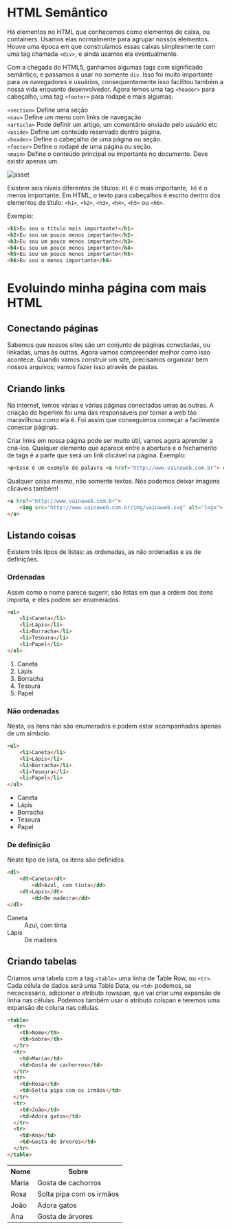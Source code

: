 # HTML Semântico

Há elementos no HTML que conhecemos como elementos de caixa, ou containers. Usamos elas normalmente para agrupar nossos elementos. Houve uma época em que construíamos essas caixas simplesmente com uma tag chamada `<div>`, e ainda usamos ela eventualmente.

Com a chegada do HTML5, ganhamos algumas tags com significado semântico, e passamos a usar no somente `div`. Isso foi muito  importante para os navegadores e usuários, consequentemente isso facilitou também a nossa vida enquanto desenvolvedor. Agora temos uma tag `<header>` para cabeçalho, uma tag `<footer>` para rodapé e mais algumas:

`<section>` Define uma seção<br>
`<nav>` Define um menu com links de navegação<br>
`<article>` Pode definir um artigo, um comentário enviado pelo usuário etc<br>
`<aside>` Define um conteúdo reservado dentro página.<br>
`<header>` Define o cabeçalho de uma página ou seção.<br>
`<footer>` Define o rodapé de uma página ou seção. <br>
`<main>` Define o conteúdo principal ou importante no documento. Deve existir apenas um.<br>

![asset](assets/01.png)

Existem seis níveis diferentes de títulos: `H1` é o mais importante,` h6` é o menos importante. Em HTML, o texto para cabeçalhos é escrito dentro dos elementos de título: `<h1>`, `<h2>`, `<h3>`, `<h4>`, `<h5>` ou `<h6>`.

Exemplo:

```html
<h1>Eu sou o título mais importante!</h1>
<h2>Eu sou um pouco menos importante</h2>
<h3>Eu sou um pouco menos importante</h3>
<h4>Eu sou um pouco menos importante</h4>
<h5>Eu sou um pouco menos importante</h5>
<h6>Eu sou o menos importante</h6>
```



# Evoluindo minha página com mais HTML

## Conectando páginas

Sabemos que nossos sites são um conjunto de páginas conectadas, ou linkadas, umas às outras. Agora vamos compreender melhor como isso acontece. Quando vamos construir um site, precisamos organizar bem nossos arquivos; vamos fazer isso através de pastas.

## Criando links

Na internet, temos várias e várias páginas conectadas umas às outras. A criação do hiperlink foi uma das responsáveis por tornar a web tão maravilhosa como ela é. Foi assim que conseguimos começar a facilmente conectar páginas. 

Criar links em nossa página pode ser muito útil, vamos agora aprender a criá-los. Qualquer elemento que aparece entre a abertura e o fechamento de tags <a> é a parte que será um link clicável na página. Exemplo:

```html
<p>Esse é um exemplo de palavra <a href="http://www.vainaweb.com.br"> clicável </a>.</p>
```

Qualquer coisa mesmo, não somente textos. Nós podemos deixar imagens clicáveis também!

```html
<a href="http://www.vainaweb.com.br">
    <img src="http://www.vainaweb.com.br/img/vainaweb.svg" alt="logo">
</a>
```

## Listando coisas

Existem três tipos de listas: as ordenadas, as não ordenadas e as de definições.

### Ordenadas

Assim como o nome parece sugerir, são listas em que a ordem dos itens importa, e eles podem ser enumerados.

```html
<ol>
    <li>Caneta</li>
    <li>Lápis</li>
    <li>Borracha</li>
    <li>Tesoura</li>
    <li>Papel</li>
</ol>
```

<ol>
    <li>Caneta</li>
    <li>Lápis</li>
    <li>Borracha</li>
    <li>Tesoura</li>
    <li>Papel</li>
</ol>

### Não ordenadas

Nesta, os itens não são enumerados e podem estar acompanhados apenas de um símbolo.

```html
<ul>
    <li>Caneta</li>
    <li>Lápis</li>
    <li>Borracha</li>
    <li>Tesoura</li>
    <li>Papel</li>
</ul>
```
<ul>
    <li>Caneta</li>
    <li>Lápis</li>
    <li>Borracha</li>
    <li>Tesoura</li>
    <li>Papel</li>
</ul>

### De definição

Neste tipo de lista, os itens são definidos.

```html
<dl>
    <dt>Caneta</dt>
        <dd>Azul, com tinta</dd>
    <dt>Lápis</dt>
        <dd>De madeira</dd>
</dl>
```

<dl>
    <dt>Caneta</dt>
        <dd>Azul, com tinta</dd>
    <dt>Lápis</dt>
        <dd>De madeira</dd>
</dl>

## Criando tabelas

Criamos uma tabela com a tag `<table>` uma linha de Table Row, ou `<tr>`. Cada célula de dados será uma Table Data, ou `<td>` podemos, se nececessário, adicionar o atributo rowspan, que vai criar uma expansão de linha nas células. Podemos também usar o atributo colspan e teremos uma expansão de coluna nas células.

```html
<table>
  <tr>
    <th>Nome</th>
    <th>Sobre</th>
  </tr>
  <tr>
    <td>Maria</td>
    <td>Gosta de cachorros</td>
  </tr>
  <tr>
    <td>Rosa</td>
    <td>Solta pipa com os irmãos</td>
  </tr>
  <tr>
    <td>João</td>
    <td>Adora gatos</td>
  </tr>
  <tr>
    <td>Ana</td>
    <td>Gosta de árvores</td>
  </tr>    
</table>
```
<table>
  <tr>
    <th>Nome</th>
    <th>Sobre</th>
  </tr>
  <tr>
    <td>Maria</td>
    <td>Gosta de cachorros</td>
  </tr>
  <tr>
    <td>Rosa</td>
    <td>Solta pipa com os irmãos</td>
  </tr>
  <tr>
    <td>João</td>
    <td>Adora gatos</td>
  </tr>
  <tr>
    <td>Ana</td>
    <td>Gosta de árvores</td>
  </tr>    
</table>
